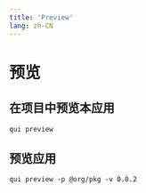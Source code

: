 ```yaml
---
title: 'Preview'
lang: zh-CN
---
```


# 预览

## 在项目中预览本应用

 ``` shell
qui preview
 ```

## 预览应用

 ``` shell
qui preview -p @org/pkg -v 0.0.2
 ```
